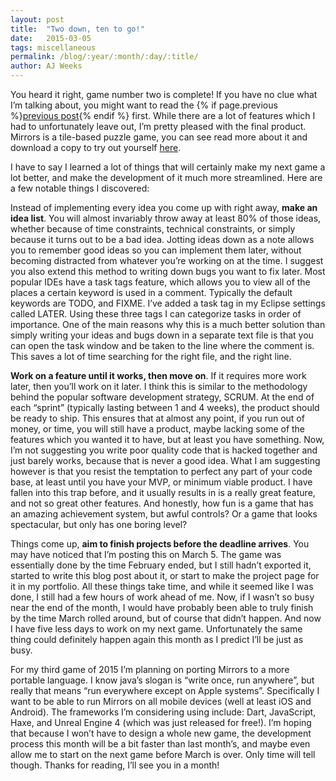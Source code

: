 ```yaml
---
layout: post
title:  "Two down, ten to go!"
date:   2015-03-05
tags: miscellaneous
permalink: /blog/:year/:month/:day/:title/
author: AJ Weeks
---
```


You heard it right, game number two is complete! If you have no clue what I’m talking about, you might want to read the {% if page.previous %}<a href="{{ page.previous.url }}">previous post</a>{% endif %} first. While there are a lot of features which I had to unfortunately leave out, I’m pretty pleased with the final product. Mirrors is a tile-based puzzle game, you can see read more about it and download a copy to try out yourself [here](/mirrors-desc).

I have to say I learned a lot of things that will certainly make my next game a lot better, and make the development of it much more streamlined. Here are a few notable things I discovered:

Instead of implementing every idea you come up with right away, **make an idea list**. You will almost invariably throw away at least 80% of those ideas, whether because of time constraints, technical constraints, or simply because it turns out to be a bad idea. Jotting ideas down as a note allows you to remember good ideas so you can implement them later, without becoming distracted from whatever you’re working on at the time. I suggest you also extend this method to writing down bugs you want to fix later. Most popular IDEs have a task tags feature, which allows you to view all of the places a certain keyword is used in a comment. Typically the default keywords are TODO, and FIXME. I’ve added a task tag in my Eclipse settings called LATER. Using these three tags I can categorize tasks in order of importance. One of the main reasons why this is a much better solution than simply writing your ideas and bugs down in a separate text file is that you can open the task window and be taken to the line where the comment is. This saves a lot of time searching for the right file, and the right line.

**Work on a feature until it works, then move on**. If it requires more work later, then you’ll work on it later. I think this is similar to the methodology behind the popular software development strategy, SCRUM. At the end of each “sprint” (typically lasting between 1 and 4 weeks), the product should be ready to ship. This ensures that at almost any point, if you run out of money, or time, you will still have a product, maybe lacking some of the features which you wanted it to have, but at least you have something. Now, I’m not suggesting you write poor quality code that is hacked together and just barely works, because that is never a good idea. What I am suggesting however is that you resist the temptation to perfect any part of your code base, at least until you have your MVP, or minimum viable product. I have fallen into this trap before, and it usually results in is a really great feature, and not so great other features. And honestly, how fun is a game that has an amazing achievement system, but awful controls? Or a game that looks spectacular, but only has one boring level?

Things come up, **aim to finish projects before the deadline arrives**. You may have noticed that I’m posting this on March 5. The game was essentially done by the time February ended, but I still hadn’t exported it, started to write this blog post about it, or start to make the project page for it in my portfolio. All these things take time, and while it seemed like I was done, I still had a few hours of work ahead of me. Now, if I wasn’t so busy near the end of the month, I would have probably been able to truly finish by the time March rolled around, but of course that didn’t happen. And now I have five less days to work on my next game. Unfortunately the same thing could definitely happen again this month as I predict I’ll be just as busy.

For my third game of 2015 I’m planning on porting Mirrors to a more portable language. I know java’s slogan is “write once, run anywhere”, but really that means “run everywhere except on Apple systems”. Specifically I want to be able to run Mirrors on all mobile devices (well at least iOS and Android). The frameworks I’m considering using include: Dart, JavaScript, Haxe, and Unreal Engine 4 (which was just released for free!). I’m hoping that because I won’t have to design a whole new game, the development process this month will be a bit faster than last month’s, and maybe even allow me to start on the next game before March is over. Only time will tell though. Thanks for reading, I’ll see you in a month!

